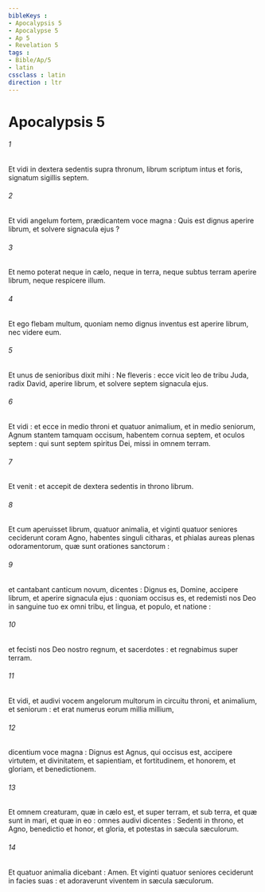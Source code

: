 ```yaml
---
bibleKeys : 
- Apocalypsis 5
- Apocalypse 5
- Ap 5
- Revelation 5
tags : 
- Bible/Ap/5
- latin
cssclass : latin
direction : ltr
---
```


# Apocalypsis 5

###### 1
Et vidi in dextera sedentis supra thronum, librum scriptum intus et foris, signatum sigillis septem.
###### 2
Et vidi angelum fortem, prædicantem voce magna : Quis est dignus aperire librum, et solvere signacula ejus ?
###### 3
Et nemo poterat neque in cælo, neque in terra, neque subtus terram aperire librum, neque respicere illum.
###### 4
Et ego flebam multum, quoniam nemo dignus inventus est aperire librum, nec videre eum.
###### 5
Et unus de senioribus dixit mihi : Ne fleveris : ecce vicit leo de tribu Juda, radix David, aperire librum, et solvere septem signacula ejus.
###### 6
Et vidi : et ecce in medio throni et quatuor animalium, et in medio seniorum, Agnum stantem tamquam occisum, habentem cornua septem, et oculos septem : qui sunt septem spiritus Dei, missi in omnem terram.
###### 7
Et venit : et accepit de dextera sedentis in throno librum.
###### 8
Et cum aperuisset librum, quatuor animalia, et viginti quatuor seniores ceciderunt coram Agno, habentes singuli citharas, et phialas aureas plenas odoramentorum, quæ sunt orationes sanctorum :
###### 9
et cantabant canticum novum, dicentes : Dignus es, Domine, accipere librum, et aperire signacula ejus : quoniam occisus es, et redemisti nos Deo in sanguine tuo ex omni tribu, et lingua, et populo, et natione :
###### 10
et fecisti nos Deo nostro regnum, et sacerdotes : et regnabimus super terram.
###### 11
Et vidi, et audivi vocem angelorum multorum in circuitu throni, et animalium, et seniorum : et erat numerus eorum millia millium,
###### 12
dicentium voce magna : Dignus est Agnus, qui occisus est, accipere virtutem, et divinitatem, et sapientiam, et fortitudinem, et honorem, et gloriam, et benedictionem.
###### 13
Et omnem creaturam, quæ in cælo est, et super terram, et sub terra, et quæ sunt in mari, et quæ in eo : omnes audivi dicentes : Sedenti in throno, et Agno, benedictio et honor, et gloria, et potestas in sæcula sæculorum.
###### 14
Et quatuor animalia dicebant : Amen. Et viginti quatuor seniores ceciderunt in facies suas : et adoraverunt viventem in sæcula sæculorum.
